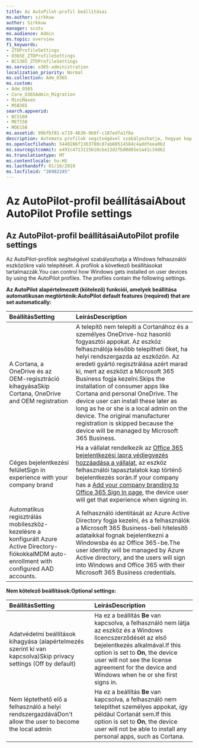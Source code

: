 ```yaml
---
title: Az AutoPilot-profil beállításai
ms.author: sirkkuw
author: Sirkkuw
manager: scotv
ms.audience: Admin
ms.topic: overview
f1_keywords:
- ZTDProfileSettings
- O365E_ZTDProfileSettings
- BCS365_ZTDProfileSettings
ms.service: o365-administration
localization_priority: Normal
ms.collection: Adm_O365
ms.custom:
- Adm_O365
- Core_O365Admin_Migration
- MiniMaven
- MSB365
search.appverid:
- BCS160
- MET150
- MOE150
ms.assetid: 99bfbf81-e719-4630-9b0f-c187edfa1f8a
description: Automata profilok segítségével szabályozhatja, hogyan kap a Windows telepítése a felhasználói eszközök. A profilok alapértelmezett tartalmaznak, és egyéb beállítások, például Cortana telepítésének kihagyása.
ms.openlocfilehash: 5440286f1363780c87ab60514584c4addfeea0b2
ms.sourcegitcommit: e491c4713115610cbe13d2fbd0d65e1a41c34d62
ms.translationtype: MT
ms.contentlocale: hu-HU
ms.lasthandoff: 01/16/2019
ms.locfileid: "26982245"
---
```

# <a name="about-autopilot-profile-settings"></a><span data-ttu-id="b9588-104">Az AutoPilot-profil beállításai</span><span class="sxs-lookup"><span data-stu-id="b9588-104">About AutoPilot Profile settings</span></span>

## <a name="autopilot-profile-settings"></a><span data-ttu-id="b9588-105">Az AutoPilot-profil beállításai</span><span class="sxs-lookup"><span data-stu-id="b9588-105">AutoPilot profile settings</span></span>

<span data-ttu-id="b9588-p102">Az AutoPilot-profilok segítségével szabályozhatja a Windows felhasználói eszközökre való telepítését. A profilok a következő beállításokat tartalmazzák.</span><span class="sxs-lookup"><span data-stu-id="b9588-p102">You can control how Windows gets installed on user devices by using the AutoPilot profiles. The profiles contain the following settings.</span></span>
  
 <span data-ttu-id="b9588-108">**Az AutoPilot alapértelmezett (kötelező) funkciói, amelyek beállítása automatikusan megtörténik:**</span><span class="sxs-lookup"><span data-stu-id="b9588-108">**AutoPilot default features (required) that are set automatically:**</span></span>
  
|<span data-ttu-id="b9588-109">**Beállítás**</span><span class="sxs-lookup"><span data-stu-id="b9588-109">**Setting**</span></span>|<span data-ttu-id="b9588-110">**Leírás**</span><span class="sxs-lookup"><span data-stu-id="b9588-110">**Description**</span></span>|
|:-----|:-----|
|<span data-ttu-id="b9588-111">A Cortana, a OneDrive és az OEM-regisztráció kihagyása</span><span class="sxs-lookup"><span data-stu-id="b9588-111">Skip Cortana, OneDrive and OEM registration</span></span>  <br/> |<span data-ttu-id="b9588-p103">A telepítő nem telepíti a Cortanához és a személyes OneDrive-hoz hasonló fogyasztói appokat. Az eszköz felhasználója később telepítheti őket, ha helyi rendszergazda az eszközön. Az eredeti gyártó regisztrálása azért marad ki, mert az eszközt a Microsoft 365 Business fogja kezelni.</span><span class="sxs-lookup"><span data-stu-id="b9588-p103">Skips the installation of consumer apps like Cortana and personal OneDrive. The device user can install these later as long as he or she is a local admin on the device. The original manufacturer registration is skipped because the device will be managed by Microsoft 365 Business.</span></span>  <br/> |
|<span data-ttu-id="b9588-115">Céges bejelentkezési felület</span><span class="sxs-lookup"><span data-stu-id="b9588-115">Sign in experience with your company brand</span></span>  <br/> |<span data-ttu-id="b9588-116">Ha a vállalat rendelkezik az [Office 365 bejelentkezési lapra védjegyezés hozzáadása a vállalat](https://support.office.com/article/a1229cdb-ce19-4da5-90c7-2b9b146aef0a), az eszköz felhasználói tapasztalatok kap történő bejelentkezés során.</span><span class="sxs-lookup"><span data-stu-id="b9588-116">If your company has a [Add your company branding to Office 365 Sign In page](https://support.office.com/article/a1229cdb-ce19-4da5-90c7-2b9b146aef0a), the device user will get that experience when signing in.</span></span>  <br/> |
|<span data-ttu-id="b9588-117">Automatikus regisztrálás mobileszköz-kezelésre a konfigurált Azure Active Directory-fiókokkal</span><span class="sxs-lookup"><span data-stu-id="b9588-117">MDM auto-enrollment with configured AAD accounts.</span></span>  <br/> |<span data-ttu-id="b9588-118">A felhasználó identitását az Azure Active Directory fogja kezelni, és a felhasználók a Microsoft 365 Business-beli hitelesítő adataikkal fognak bejelentkezni a Windowsba és az Office 365-be.</span><span class="sxs-lookup"><span data-stu-id="b9588-118">The user identity will be managed by Azure Active directory, and the users will sign into Windows and Office 365 with their Microsoft 365 Business credentials.</span></span>  <br/> |
   
 <span data-ttu-id="b9588-119">**Nem kötelező beállítások:**</span><span class="sxs-lookup"><span data-stu-id="b9588-119">**Optional settings:**</span></span>
  
|<span data-ttu-id="b9588-120">**Beállítás**</span><span class="sxs-lookup"><span data-stu-id="b9588-120">**Setting**</span></span>|<span data-ttu-id="b9588-121">**Leírás**</span><span class="sxs-lookup"><span data-stu-id="b9588-121">**Description**</span></span>|
|:-----|:-----|
|<span data-ttu-id="b9588-122">Adatvédelmi beállítások kihagyása (alapértelmezés szerint ki van kapcsolva)</span><span class="sxs-lookup"><span data-stu-id="b9588-122">Skip privacy settings (Off by default)</span></span>  <br/> |<span data-ttu-id="b9588-123">Ha ez a beállítás **Be** van kapcsolva, a felhasználó nem látja az eszköz és a Windows licencszerződését az első bejelentkezés alkalmával.</span><span class="sxs-lookup"><span data-stu-id="b9588-123">If this option is set to **On**, the device user will not see the license agreement for the device and Windows when he or she first signs in.</span></span>  <br/> |
|<span data-ttu-id="b9588-124">Nem léptethető elő a felhasználó a helyi rendszergazdává</span><span class="sxs-lookup"><span data-stu-id="b9588-124">Don't allow the user to become the local admin</span></span>  <br/> |<span data-ttu-id="b9588-125">Ha ez a beállítás **Be** van kapcsolva, a felhasználó nem telepíthet személyes appokat, így például Cortanát sem.</span><span class="sxs-lookup"><span data-stu-id="b9588-125">If this option is set to **On**, the device user will not be able to install any personal apps, such as Cortana.</span></span>  <br/> |
   
